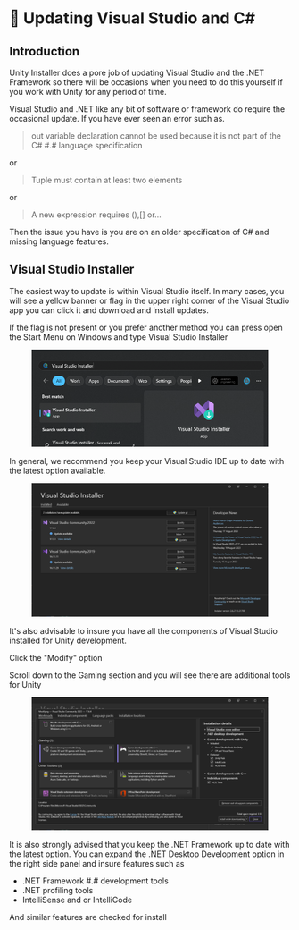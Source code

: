 # 🔼 Updating Visual Studio and C\#

## Introduction

Unity Installer does a pore job of updating Visual Studio and the .NET Framework so there will be occasions when you need to do this yourself if you work with Unity for any period of time.

Visual Studio and .NET like any bit of software or framework do require the occasional update. If you have ever seen an error such as.

> out variable declaration cannot be used because it is not part of the C# #.# language specification

or&#x20;

> Tuple must contain at least two elements

or

> A new expression requires (),\[] or...

Then the issue you have is you are on an older specification of C# and missing language features.

## Visual Studio Installer

The easiest way to update is within Visual Studio itself. In many cases, you will see a yellow banner or flag in the upper right corner of the Visual Studio app you can click it and download and install updates.

If the flag is not present or you prefer another method you can press open the Start Menu on Windows and type Visual Studio Installer

<figure><img src="../../.gitbook/assets/image (5) (1) (1).png" alt=""><figcaption></figcaption></figure>

In general, we recommend you keep your Visual Studio IDE up to date with the latest option available.

<figure><img src="../../.gitbook/assets/image (1) (1) (1) (1) (1).png" alt=""><figcaption></figcaption></figure>

It's also advisable to insure you have all the components of Visual Studio installed for Unity development.

Click the "Modify" option&#x20;

Scroll down to the Gaming section and you will see there are additional tools for Unity

<figure><img src="../../.gitbook/assets/image (2) (1) (1) (1) (1).png" alt=""><figcaption></figcaption></figure>

It is also strongly advised that you keep the .NET Framework up to date with the latest option. You can expand the .NET Desktop Development option in the right side panel and insure features such as&#x20;

* .NET Framework #.# development tools
* .NET profiling tools
* IntelliSense and or IntelliCode

And similar features are checked for install
